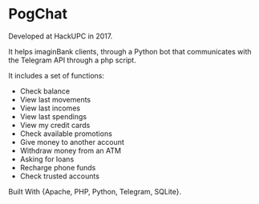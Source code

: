 # PogChat
Developed at HackUPC in 2017.

It helps imaginBank clients, through a Python bot that communicates with the Telegram API through a php script.

It includes a set of functions:
- Check balance
- View last movements
- View last incomes
- View last spendings
- View my credit cards
- Check available promotions
- Give money to another account
- Withdraw money from an ATM
- Asking for loans
- Recharge phone funds
- Check trusted accounts

Built With {Apache, PHP, Python, Telegram, SQLite}.
